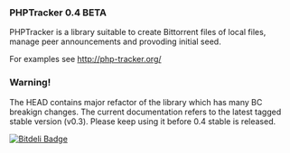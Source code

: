 ### PHPTracker 0.4 BETA

PHPTracker is a library suitable to create Bittorrent files of local files,
manage peer announcements and provoding initial seed.

For examples see http://php-tracker.org/

### Warning!

The HEAD contains major refactor of the library which has many BC breakign changes. The current documentation refers to the latest tagged stable version (v0.3). Please keep using it before 0.4 stable is released.

[![Bitdeli Badge](https://d2weczhvl823v0.cloudfront.net/tcz/phptracker/trend.png)](https://bitdeli.com/free "Bitdeli Badge")

